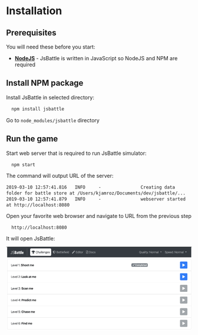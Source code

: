 # Installation

## Prerequisites

You will need these before you start:

 - [**NodeJS**](https://nodejs.org/) - JsBattle is written in JavaScript so NodeJS and NPM are required


## Install NPM package

Install JsBattle in selected directory:

```bash
  npm install jsbattle
```

Go to `node_modules/jsbattle` directory

## Run the game

Start web server that is required to run JsBattle simulator:

```bash
  npm start
```

The command will output URL of the server:

```
2019-03-10 12:57:41.816   INFO     -               Creating data folder for battle store at /Users/kjamroz/Documents/dev/jsbattle/...
2019-03-10 12:57:41.879   INFO     -               webserver started at http://localhost:8080
```

Open your favorite web browser and navigate to URL from the previous step

```
  http://localhost:8080
```

It will open JsBattle:

![challenges screen](./img/challenges.png)

